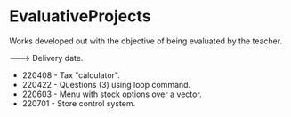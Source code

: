 # EvaluativeProjects
Works developed out with the objective of being evaluated by the teacher.

---> Delivery date.
+ 220408 - Tax "calculator".
+ 220422 - Questions (3) using loop command.
+ 220603 - Menu with stock options over a vector.
+ 220701 - Store control system.
